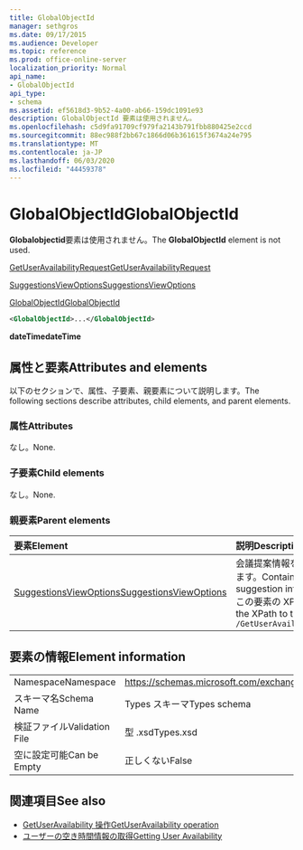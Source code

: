 ```yaml
---
title: GlobalObjectId
manager: sethgros
ms.date: 09/17/2015
ms.audience: Developer
ms.topic: reference
ms.prod: office-online-server
localization_priority: Normal
api_name:
- GlobalObjectId
api_type:
- schema
ms.assetid: ef5618d3-9b52-4a00-ab66-159dc1091e93
description: GlobalObjectId 要素は使用されません。
ms.openlocfilehash: c5d9fa91709cf979fa2143b791fbb880425e2ccd
ms.sourcegitcommit: 88ec988f2bb67c1866d06b361615f3674a24e795
ms.translationtype: MT
ms.contentlocale: ja-JP
ms.lasthandoff: 06/03/2020
ms.locfileid: "44459378"
---
```

# <a name="globalobjectid"></a><span data-ttu-id="74a0e-103">GlobalObjectId</span><span class="sxs-lookup"><span data-stu-id="74a0e-103">GlobalObjectId</span></span>

<span data-ttu-id="74a0e-104">**Globalobjectid**要素は使用されません。</span><span class="sxs-lookup"><span data-stu-id="74a0e-104">The **GlobalObjectId** element is not used.</span></span> 
  
[<span data-ttu-id="74a0e-105">GetUserAvailabilityRequest</span><span class="sxs-lookup"><span data-stu-id="74a0e-105">GetUserAvailabilityRequest</span></span>](getuseravailabilityrequest.md)
  
[<span data-ttu-id="74a0e-106">SuggestionsViewOptions</span><span class="sxs-lookup"><span data-stu-id="74a0e-106">SuggestionsViewOptions</span></span>](suggestionsviewoptions.md)
  
[<span data-ttu-id="74a0e-107">GlobalObjectId</span><span class="sxs-lookup"><span data-stu-id="74a0e-107">GlobalObjectId</span></span>](globalobjectid.md)
  
```xml
<GlobalObjectId>...</GlobalObjectId>
```

<span data-ttu-id="74a0e-108">**dateTime**</span><span class="sxs-lookup"><span data-stu-id="74a0e-108">**dateTime**</span></span>

## <a name="attributes-and-elements"></a><span data-ttu-id="74a0e-109">属性と要素</span><span class="sxs-lookup"><span data-stu-id="74a0e-109">Attributes and elements</span></span>

<span data-ttu-id="74a0e-110">以下のセクションで、属性、子要素、親要素について説明します。</span><span class="sxs-lookup"><span data-stu-id="74a0e-110">The following sections describe attributes, child elements, and parent elements.</span></span>
  
### <a name="attributes"></a><span data-ttu-id="74a0e-111">属性</span><span class="sxs-lookup"><span data-stu-id="74a0e-111">Attributes</span></span>

<span data-ttu-id="74a0e-112">なし。</span><span class="sxs-lookup"><span data-stu-id="74a0e-112">None.</span></span>
  
### <a name="child-elements"></a><span data-ttu-id="74a0e-113">子要素</span><span class="sxs-lookup"><span data-stu-id="74a0e-113">Child elements</span></span>

<span data-ttu-id="74a0e-114">なし。</span><span class="sxs-lookup"><span data-stu-id="74a0e-114">None.</span></span>
  
### <a name="parent-elements"></a><span data-ttu-id="74a0e-115">親要素</span><span class="sxs-lookup"><span data-stu-id="74a0e-115">Parent elements</span></span>

|<span data-ttu-id="74a0e-116">**要素**</span><span class="sxs-lookup"><span data-stu-id="74a0e-116">**Element**</span></span>|<span data-ttu-id="74a0e-117">**説明**</span><span class="sxs-lookup"><span data-stu-id="74a0e-117">**Description**</span></span>|
|:-----|:-----|
|[<span data-ttu-id="74a0e-118">SuggestionsViewOptions</span><span class="sxs-lookup"><span data-stu-id="74a0e-118">SuggestionsViewOptions</span></span>](suggestionsviewoptions.md) <br/> |<span data-ttu-id="74a0e-119">会議提案情報を取得するためのオプションが含まれています。</span><span class="sxs-lookup"><span data-stu-id="74a0e-119">Contains the options for obtaining meeting suggestion information.</span></span>  <br/> <span data-ttu-id="74a0e-120">この要素の XPath を次に示します。</span><span class="sxs-lookup"><span data-stu-id="74a0e-120">The following is the XPath to this element:</span></span>  <br/>  `/GetUserAvailabilityRequest/SuggestionViewOptions` <br/> |
   
## <a name="element-information"></a><span data-ttu-id="74a0e-121">要素の情報</span><span class="sxs-lookup"><span data-stu-id="74a0e-121">Element information</span></span>

|||
|:-----|:-----|
|<span data-ttu-id="74a0e-122">Namespace</span><span class="sxs-lookup"><span data-stu-id="74a0e-122">Namespace</span></span>  <br/> |https://schemas.microsoft.com/exchange/services/2006/types  <br/> |
|<span data-ttu-id="74a0e-123">スキーマ名</span><span class="sxs-lookup"><span data-stu-id="74a0e-123">Schema Name</span></span>  <br/> |<span data-ttu-id="74a0e-124">Types スキーマ</span><span class="sxs-lookup"><span data-stu-id="74a0e-124">Types schema</span></span>  <br/> |
|<span data-ttu-id="74a0e-125">検証ファイル</span><span class="sxs-lookup"><span data-stu-id="74a0e-125">Validation File</span></span>  <br/> |<span data-ttu-id="74a0e-126">型 .xsd</span><span class="sxs-lookup"><span data-stu-id="74a0e-126">Types.xsd</span></span>  <br/> |
|<span data-ttu-id="74a0e-127">空に設定可能</span><span class="sxs-lookup"><span data-stu-id="74a0e-127">Can be Empty</span></span>  <br/> |<span data-ttu-id="74a0e-128">正しくない</span><span class="sxs-lookup"><span data-stu-id="74a0e-128">False</span></span>  <br/> |
   
## <a name="see-also"></a><span data-ttu-id="74a0e-129">関連項目</span><span class="sxs-lookup"><span data-stu-id="74a0e-129">See also</span></span>

- [<span data-ttu-id="74a0e-130">GetUserAvailability 操作</span><span class="sxs-lookup"><span data-stu-id="74a0e-130">GetUserAvailability operation</span></span>](getuseravailability-operation.md)
- [<span data-ttu-id="74a0e-131">ユーザーの空き時間情報の取得</span><span class="sxs-lookup"><span data-stu-id="74a0e-131">Getting User Availability</span></span>](https://msdn.microsoft.com/library/d4133fcb-9b0f-4e6b-aadf-a389da83516a%28Office.15%29.aspx)

